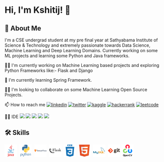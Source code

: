 # Hi, I'm Kshitij! 👋
## 🚀 About Me
I'm a CSE undergrad student at my pre final year at Sathyabama Institute of Science & Technology and extremely passionate towards Data Science, Machine Learning and Deep Learning Domains. Currently working on some ML projects and learning some Python and Java frameworks.

👩‍💻 I'm currently working on Machine Learning based projects and exploring Python Frameworks like:- Flask and Django

🧠 I'm currently learning Spring Framework.

👯‍♀️ I'm looking to collaborate on some Machine Learning Open Source Projects.

📫 How to reach me [![linkedin](https://img.shields.io/badge/linkedin-0A66C2?style=for-the-badge&logo=linkedin&logoColor=white)](https://www.linkedin.com/in/kshitij-barnwal-430082200/) [![twitter](https://img.shields.io/badge/twitter-1DA1F2?style=for-the-badge&logo=twitter&logoColor=white)](https://twitter.com/kshibarn) [![kaggle](https://img.shields.io/badge/Kaggle-20BEFF?style=for-the-badge&logo=Kaggle&logoColor=white)](https://www.kaggle.com/kshitijbarnwal) [![hackerrank](https://img.shields.io/badge/-Hackerrank-2EC866?style=for-the-badge&logo=HackerRank&logoColor=white)](https://www.hackerrank.com/kshibarn) [![leetcode](https://img.shields.io/badge/-LeetCode-FFA116?style=for-the-badge&logo=LeetCode&logoColor=black)](https://leetcode.com/kshibarn/)

👩‍💻 IDE <img src="https://img.shields.io/badge/Visual_Studio_Code-0078D4?style=for-the-badge&logo=visual%20studio%20code&logoColor=white" height="20"/> <img src="https://img.shields.io/badge/PyCharm-000000.svg?&style=for-the-badge&logo=PyCharm&logoColor=white" height="20"/> <img src="https://img.shields.io/badge/Colab-F9AB00?style=for-the-badge&logo=googlecolab&color=525252" height="20"/> <img src="https://img.shields.io/badge/Eclipse-2C2255?style=for-the-badge&logo=eclipse&logoColor=white" height="20"/> <img src="https://img.shields.io/badge/sublime_text-%23575757.svg?&style=for-the-badge&logo=sublime-text&logoColor=important" height="20"/>

## 🛠 Skills
<div>
  <img src="https://github.com/devicons/devicon/blob/master/icons/java/java-original-wordmark.svg" title="Java" alt="Java" width="40" height="40"/>&nbsp;
  <img src="https://github.com/devicons/devicon/blob/master/icons/python/python-original-wordmark.svg" title="Python" alt="Python" width="40" height="40"/>&nbsp;
  <img src="https://github.com/devicons/devicon/blob/master/icons/tensorflow/tensorflow-original-wordmark.svg" title="Tensorflow" alt="Tensorflow" width="40" height="40"/>&nbsp;
  <img src="https://github.com/devicons/devicon/blob/master/icons/flask/flask-original-wordmark.svg" title="Flask" alt="Flask" width="40" height="40"/>&nbsp;
  <img src="https://github.com/devicons/devicon/blob/master/icons/css3/css3-plain-wordmark.svg"  title="CSS3" alt="CSS" width="40" height="40"/>&nbsp;
  <img src="https://github.com/devicons/devicon/blob/master/icons/html5/html5-original.svg" title="HTML5" alt="HTML" width="40" height="40"/>&nbsp;
  <img src="https://github.com/devicons/devicon/blob/master/icons/mysql/mysql-original-wordmark.svg" title="MySQL"  alt="MySQL" width="40" height="40"/>&nbsp;
  <img src="https://github.com/devicons/devicon/blob/master/icons/git/git-original-wordmark.svg" title="Git" **alt="Git" width="40" height="40"/>
  <img src="https://github.com/devicons/devicon/blob/master/icons/opencv/opencv-original-wordmark.svg" title="OpenCV" **alt="OpenCV" width="40" height="40"/>
</div>
